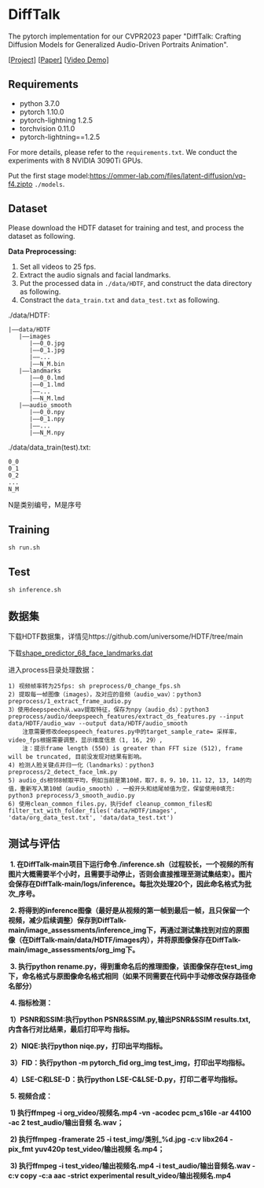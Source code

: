 # DiffTalk



The pytorch implementation for our CVPR2023 paper "DiffTalk: Crafting Diffusion Models for Generalized Audio-Driven Portraits Animation".

[[Project\]](https://sstzal.github.io/DiffTalk/) [[Paper\]](https://openaccess.thecvf.com/content/CVPR2023/papers/Shen_DiffTalk_Crafting_Diffusion_Models_for_Generalized_Audio-Driven_Portraits_Animation_CVPR_2023_paper.pdf) [[Video Demo\]](https://youtu.be/tup5kbsOJXc)

## Requirements



- python 3.7.0
- pytorch 1.10.0
- pytorch-lightning 1.2.5
- torchvision 0.11.0
- pytorch-lightning==1.2.5

For more details, please refer to the `requirements.txt`. We conduct the experiments with 8 NVIDIA 3090Ti GPUs.

Put the first stage model:https://ommer-lab.com/files/latent-diffusion/vq-f4.zipto `./models`.

## Dataset



Please download the HDTF dataset for training and test, and process the dataset as following.

**Data Preprocessing:**

1. Set all videos to 25 fps.
2. Extract the audio signals and facial landmarks.
3. Put the processed data in `./data/HDTF`, and construct the data directory as following.
4. Constract the `data_train.txt` and `data_test.txt` as following.

./data/HDTF:

```
|——data/HDTF
   |——images
      |——0_0.jpg
      |——0_1.jpg
      |——...
      |——N_M.bin
   |——landmarks
      |——0_0.lmd
      |——0_1.lmd
      |——...
      |——N_M.lmd
   |——audio_smooth
      |——0_0.npy
      |——0_1.npy
      |——...
      |——N_M.npy
```



./data/data_train(test).txt:

```
0_0
0_1
0_2
...
N_M
```

N是类别编号，M是序号

## Training

```
sh run.sh
```

## Test

```
sh inference.sh
```



## 数据集

下载HDTF数据集，详情见https://github.com/universome/HDTF/tree/main

下载[shape_predictor_68_face_landmarks.dat](https://github.com/yxdydgithub/difftalk_preprocess/blob/main/shape_predictor_68_face_landmarks.dat)

进入process目录处理数据：

```
1) 视频帧率转为25fps: sh preprocess/0_change_fps.sh 
2) 提取每一帧图像（images），及对应的音频（audio_wav）：python3 preprocess/1_extract_frame_audio.py 
3）使用deepspeech从.wav提取特征，保存为npy（audio_ds）：python3 preprocess/audio/deepspeech_features/extract_ds_features.py --input data/HDTF/audio_wav --output data/HDTF/audio_smooth 
	注意需要修改deepspeech_features.py中的target_sample_rate= 采样率，video_fps根据需要调整，显示维度信息（1, 16, 29）, 
	注：提示frame length (550) is greater than FFT size (512), frame will be truncated, 目前没发现对结果有影响。
4) 检测人脸关键点并归一化（landmarks）：python3 preprocess/2_detect_face_lmk.py 
5) audio_ds相邻8帧取平均，例如当前是第10帧，取7，8，9，10，11，12, 13, 14的均值，重新写入第10帧（audio_smooth）. 一般开头和结尾帧值为空，保留使用0填充: python3 preprocess/3_smooth_audio.py 
6) 使用clean_common_files.py，执行def cleanup_common_files和  filter_txt_with_folder_files('data/HDTF/images', 'data/org_data_test.txt', 'data/data_test.txt')
```



## 测试与评估

​            **1.     在DiffTalk-main项目下运行命令./inference.sh（过程较长，一个视频的所有图片大概需要半个小时，且需要手动停止，否则会直接推理至测试集结束）。图片会保存在DiffTalk-main/logs/inference。每批次处理20个，因此命名格式为批次_序号。**

​            **2.     将得到的inference图像（最好是从视频的第一帧到最后一帧，且只保留一个视频，减少后续调整）保存到DiffTalk-main/image_assessments/inference_img下，再通过测试集找到对应的原图像（在DiffTalk-main/data/HDTF/images内），并将原图像保存在DiffTalk-main/image_assessments/org_img下。**

​            **3.     执行python rename.py，得到重命名后的推理图像，该图像保存在test_img下，命名格式与原图像命名格式相同（如果不同需要在代码中手动修改保存路径命名部分）**

​            **4.     指标检测：**

​	**1）PSNR和SSIM:执行python PSNR&SSIM.py,输出PSNR&SSIM results.txt,内含各行对比结果，最后打印平均	指标。**

​	**2）NIQE:执行python niqe.py，打印出平均指标。**

​	**3）FID：执行python -m pytorch_fid org_img test_img，打印出平均指标。**

​	**4）LSE-C和LSE-D：执行python LSE-C&LSE-D.py，打印二者平均指标。**

​            **5.     视频合成：**

​            **1)     执行ffmpeg -i org_video/视频名.mp4 -vn -acodec pcm_s16le -ar 44100 -ac 2 test_audio/输出音频		名.wav；**

​            **2)     执行ffmpeg -framerate 25 -i test_img/类别_%d.jpg -c:v libx264 -pix_fmt yuv420p test_video/输出视频	名.mp4；**

​            **3)     执行ffmpeg -i test_video/输出视频名.mp4 -i test_audio/输出音频名.wav -c:v copy -c:a aac -strict 	experimental result_video/输出视频名.mp4**

